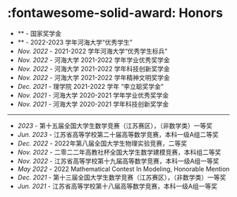# :fontawesome-solid-award: Honors

- ** - 国家奖学金
- ** - 2022-2023 学年河海大学“优秀学生”
- *Nov. 2022* - 2021-2022 学年河海大学“优秀学生标兵”
- *Nov. 2022* - 河海大学 2021-2022 学年学业优秀奖学金
- *Nov. 2022* - 河海大学 2021-2022 学年科技创新奖学金
- *Nov. 2022* - 河海大学 2021-2022 学年精神文明奖学金
- *Dec. 2021* - 理学院 2021-2022 学年 “李立聪奖学金”
- *Nov. 2021* - 河海大学 2020-2021 学年学业优秀奖学金
- *Nov. 2021* - 河海大学 2020-2021 学年科技创新奖学金

---

- *2023* - 第十五届全国大学生数学竞赛（江苏赛区），（非数学类）一等奖
- *Jun. 2023* - 江苏省高等学校第二十届高等数学竞赛，本科一级A组二等奖
- *Dec. 2022* - 2022年第八届全国大学生物理实验竞赛，二等奖
- *Nov. 2022* - 二零二二年高教社杯全国大学生数学建模竞赛，本科组二等奖
- *Nov. 2022* - 江苏省高等学校第十九届高等数学竞赛，本科一级A组一等奖
- *May  2022* - 2022 Mathematical Contest In Modeling, Honorable Mention
- *Dec. 2021* - 第十三届全国大学生数学竞赛（江苏赛区），（非数学类）一等奖
- *Jun. 2021* - 江苏省高等学校第十八届高等数学竞赛，本科一级A组一等奖
